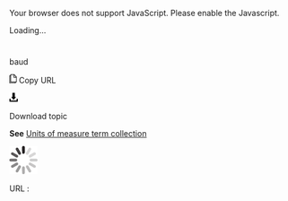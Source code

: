 Your browser does not support JavaScript. Please enable the Javascript.

Loading...

# 

baud

![Copy URL](media/baud/Copy.png)
Copy URL

![Download](media/baud/Download.png)

Download topic

**See** [Units of measure term collection](https://worldready.cloudapp.net/Styleguide/Read?id=2700&topicid=28884)

![In progress](media/baud/activity-large.gif)

URL :
